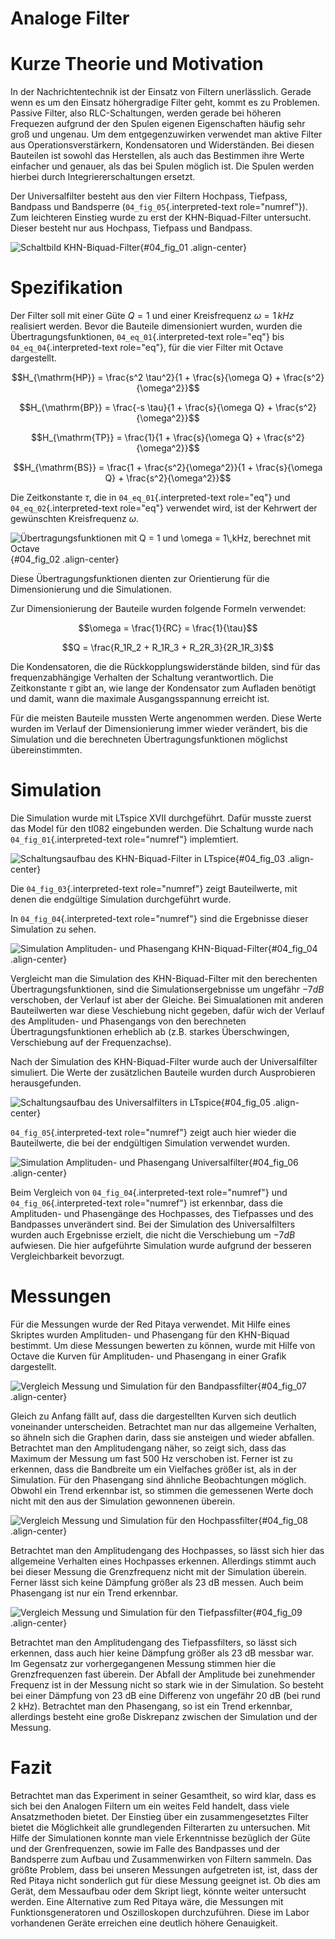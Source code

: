# Analoge Filter


# Kurze Theorie und Motivation

In der Nachrichtentechnik ist der Einsatz von Filtern unerlässlich.
Gerade wenn es um den Einsatz höhergradige Filter geht, kommt es zu
Problemen. Passive Filter, also RLC-Schaltungen, werden gerade bei
höheren Frequezen aufgrund der den Spulen eigenen Eigenschaften häufig
sehr groß und ungenau. Um dem entgegenzuwirken verwendet man aktive
Filter aus Operationsverstärkern, Kondensatoren und Widerständen. Bei
diesen Bauteilen ist sowohl das Herstellen, als auch das Bestimmen ihre
Werte einfacher und genauer, als das bei Spulen möglich ist. Die Spulen
werden hierbei durch Integriererschaltungen ersetzt.

Der Universalfilter besteht aus den vier Filtern Hochpass, Tiefpass,
Bandpass und Bandsperre (`04_fig_05`{.interpreted-text role="numref"}).
Zum leichteren Einstieg wurde zu erst der KHN-Biquad-Filter untersucht.
Dieser besteht nur aus Hochpass, Tiefpass und Bandpass.

![Schaltbild
KHN-Biquad-Filter](img/Experiment_04/Experiment_04_Schaltbild.png){#04_fig_01
.align-center}

# Spezifikation

Der Filter soll mit einer Güte $Q = 1$ und einer Kreisfrequenz
$\omega = 1\,kHz$ realisiert werden. Bevor die Bauteile dimensioniert
wurden, wurden die Übertragungsfunktionen, `04_eq_01`{.interpreted-text
role="eq"} bis `04_eq_04`{.interpreted-text role="eq"}, für die vier
Filter mit Octave dargestellt.

$$H_{\mathrm{HP}} = \frac{s^2 \tau^2}{1 + \frac{s}{\omega Q} + \frac{s^2}{\omega^2}}$$

$$H_{\mathrm{BP}} = \frac{-s \tau}{1 + \frac{s}{\omega Q} + \frac{s^2}{\omega^2}}$$

$$H_{\mathrm{TP}} = \frac{1}{1 + \frac{s}{\omega Q} + \frac{s^2}{\omega^2}}$$

$$H_{\mathrm{BS}} = \frac{1 + \frac{s^2}{\omega^2}}{1 + \frac{s}{\omega Q} + \frac{s^2}{\omega^2}}$$

Die Zeitkonstante $\tau$, die in `04_eq_01`{.interpreted-text role="eq"}
und `04_eq_02`{.interpreted-text role="eq"} verwendet wird, ist der
Kehrwert der gewünschten Kreisfrequenz $\omega$.

![Übertragungsfunktionen mit $Q = 1$ und $\omega = 1\,kHz$, berechnet
mit Octave](img/Experiment_04/Berechnung_MATLAB.png){#04_fig_02
.align-center}

Diese Übertragungsfunktionen dienten zur Orientierung für die
Dimensionierung und die Simulationen.

Zur Dimensionierung der Bauteile wurden folgende Formeln verwendet:

$$\omega = \frac{1}{RC} = \frac{1}{\tau}$$

$$Q = \frac{R_1R_2 + R_1R_3 + R_2R_3}{2R_1R_3}$$

Die Kondensatoren, die die Rückkopplungswiderstände bilden, sind für das
frequenzabhängige Verhalten der Schaltung verantwortlich. Die
Zeitkonstante $\tau$ gibt an, wie lange der Kondensator zum Aufladen
benötigt und damit, wann die maximale Ausgangsspannung erreicht ist.

Für die meisten Bauteile mussten Werte angenommen werden. Diese Werte
wurden im Verlauf der Dimensionierung immer wieder verändert, bis die
Simulation und die berechneten Übertragungsfunktionen möglichst
übereinstimmten.

# Simulation

Die Simulation wurde mit LTspice XVII durchgeführt. Dafür musste zuerst
das Model für den tl082 eingebunden werden. Die Schaltung wurde nach
`04_fig_01`{.interpreted-text role="numref"} implemtiert.

![Schaltungsaufbau des KHN-Biquad-Filter in
LTspice](img/Experiment_04/Exp_04_SpiceKHN.png){#04_fig_03
.align-center}

Die `04_fig_03`{.interpreted-text role="numref"} zeigt Bauteilwerte, mit
denen die endgültige Simulation durchgeführt wurde.

In `04_fig_04`{.interpreted-text role="numref"} sind die Ergebnisse
dieser Simulation zu sehen.

![Simulation Amplituden- und Phasengang
KHN-Biquad-Filter](img/Experiment_04/Exp_04_SimulationKHN.png){#04_fig_04
.align-center}

Vergleicht man die Simulation des KHN-Biquad-Filter mit den berechenten
Übertragungsfunktionen, sind die Simulationsergebnisse um ungefähr
$-7dB$ verschoben, der Verlauf ist aber der Gleiche. Bei Simualationen
mit anderen Bauteilwerten war diese Veschiebung nicht gegeben, dafür
wich der Verlauf des Amplituden- und Phasengangs von den berechneten
Übertragungsfunktionen erheblich ab (z.B. starkes Überschwingen,
Verschiebung auf der Frequenzachse).

Nach der Simulation des KHN-Biquad-Filter wurde auch der Universalfilter
simuliert. Die Werte der zusätzlichen Bauteile wurden durch Ausprobieren
herausgefunden.

![Schaltungsaufbau des Universalfilters in
LTspice](img/Experiment_04/Exp_04_SpiceUniversal.PNG){#04_fig_05
.align-center}

`04_fig_05`{.interpreted-text role="numref"} zeigt auch hier wieder die
Bauteilwerte, die bei der endgültigen Simulation verwendet wurden.

![Simulation Amplituden- und Phasengang
Universalfilter](img/Experiment_04/Exp_04_SimulationUniversal.png){#04_fig_06
.align-center}

Beim Vergleich von `04_fig_04`{.interpreted-text role="numref"} und
`04_fig_06`{.interpreted-text role="numref"} ist erkennbar, dass die
Amplituden- und Phasengänge des Hochpasses, des Tiefpasses und des
Bandpasses unverändert sind. Bei der Simulation des Universalfilters
wurden auch Ergebnisse erzielt, die nicht die Verschiebung um $-7dB$
aufwiesen. Die hier aufgeführte Simulation wurde aufgrund der besseren
Vergleichbarkeit bevorzugt.

# Messungen

Für die Messungen wurde der Red Pitaya verwendet. Mit Hilfe eines
Skriptes wurden Amplituden- und Phasengang für den KHN-Biquad bestimmt.
Um diese Messungen bewerten zu können, wurde mit Hilfe von Octave die
Kurven für Amplituden- und Phasengang in einer Grafik dargestellt.

![Vergleich Messung und Simulation für den
Bandpassfilter](img/Experiment_04/Vergleich_BP.png){#04_fig_07
.align-center}

Gleich zu Anfang fällt auf, dass die dargestellten Kurven sich deutlich
voneinander unterscheiden. Betrachtet man nur das allgemeine Verhalten,
so ähneln sich die Graphen darin, dass sie ansteigen und wieder
abfallen. Betrachtet man den Amplitudengang näher, so zeigt sich, dass
das Maximum der Messung um fast 500 Hz verschoben ist. Ferner ist zu
erkennen, dass die Bandbreite um ein Vielfaches größer ist, als in der
Simulation. Für den Phasengang sind ähnliche Beobachtungen möglich.
Obwohl ein Trend erkennbar ist, so stimmen die gemessenen Werte doch
nicht mit den aus der Simulation gewonnenen überein.

![Vergleich Messung und Simulation für den
Hochpassfilter](img/Experiment_04/Vergleich_HP.png){#04_fig_08
.align-center}

Betrachtet man den Amplitudengang des Hochpasses, so lässt sich hier das
allgemeine Verhalten eines Hochpasses erkennen. Allerdings stimmt auch
bei dieser Messung die Grenzfrequenz nicht mit der Simulation überein.
Ferner lässt sich keine Dämpfung größer als 23 dB messen. Auch beim
Phasengang ist nur ein Trend erkennbar.

![Vergleich Messung und Simulation für den
Tiefpassfilter](img/Experiment_04/Vergleich_TP.png){#04_fig_09
.align-center}

Betrachtet man den Amplitudengang des Tiefpassfilters, so lässt sich
erkennen, dass auch hier keine Dämpfung größer als 23 dB messbar war. Im
Gegensatz zur vorhergegangenen Messung stimmen hier die Grenzfrequenzen
fast überein. Der Abfall der Amplitude bei zunehmender Frequenz ist in
der Messung nicht so stark wie in der Simulation. So besteht bei einer
Dämpfung von 23 dB eine Differenz von ungefähr 20 dB (bei rund 2 kHz).
Betrachtet man den Phasengang, so ist ein Trend erkennbar, allerdings
besteht eine große Diskrepanz zwischen der Simulation und der Messung.

# Fazit

Betrachtet man das Experiment in seiner Gesamtheit, so wird klar, dass
es sich bei den Analogen Filtern um ein weites Feld handelt, dass viele
Ansatzmethoden bietet. Der Einstieg über ein zusammengesetztes Filter
bietet die Möglichkeit alle grundlegenden Filterarten zu untersuchen.
Mit Hilfe der Simulationen konnte man viele Erkenntnisse bezüglich der
Güte und der Grenfrequenzen, sowie im Falle des Bandpasses und der
Bandsperre zum Aufbau und Zusammenwirken von Filtern sammeln. Das größte
Problem, dass bei unseren Messungen aufgetreten ist, ist, dass der Red
Pitaya nicht sonderlich gut für diese Messung geeignet ist. Ob dies am
Gerät, dem Messaufbau oder dem Skript liegt, könnte weiter untersucht
werden. Eine Alternative zum Red Pitaya wäre, die Messungen mit
Funktionsgeneratoren und Oszilloskopen durchzuführen. Diese im Labor
vorhandenen Geräte erreichen eine deutlich höhere Genauigkeit.
